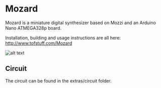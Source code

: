 # Mozard

Mozard is a miniature digital synthesizer based on Mozzi and an Arduino Nano ATMEGA328p board.

Installation, building and usage instructions are all here: http://www.tofstuff.com/Mozard

![alt text](http://www.tofstuff.com/uploads/Mozard/mozard_kidzlab_complete.jpg "Mozard Kidzlab Synth")


## Circuit

The circuit can be found in the extras/circuit folder.
